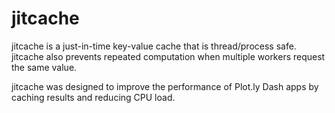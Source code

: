 # jitcache

jitcache is a just-in-time key-value cache that is thread/process safe. jitcache also prevents repeated computation
when multiple workers request the same value.

jitcache was designed to improve the performance of Plot.ly Dash apps by caching results and reducing CPU load.
 